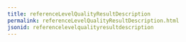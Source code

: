 ```yaml
---
title: referenceLevelQualityResultDescription
permalink: referenceLevelQualityResultDescription.html
jsonid: referencelevelqualityresultdescription
---
```

